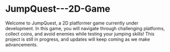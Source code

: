 # JumpQuest---2D-Game
Welcome to JumpQuest, a 2D platformer game currently under development. In this game, you will navigate through challenging platforms, collect coins, and avoid enemies while testing your jumping skills! This project is still in progress, and updates will keep coming as we make advancements.
